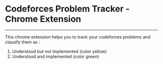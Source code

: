# Codeforces Problem Tracker - Chrome Extension
-----------------------------------------------------------------------------------------------------
This chrome extension helps you to track your codeforces problems and classify them as :
1. Understood but not implemented (color yellow)
2. Understood and implemented (color green)